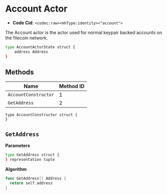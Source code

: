 
# Account Actor

- **Code Cid**: `<codec:raw><mhType:identity><"account">`

The Account actor is the actor used for normal keypair backed accounts on the filecoin network.

```sh
type AccountActorState struct {
    address Address
}
```

## Methods

| Name | Method ID |
|--------|-------------|
| `AccountConstructor` | 1 |
| `GetAddress` | 2 |

```
type AccountConstructor struct {
}
```

## `GetAddress`

**Parameters**

```sh
type GetAddress struct {
} representation tuple
```

**Algorithm**

```go
func GetAddress() Address {
  return self.address
}
```
